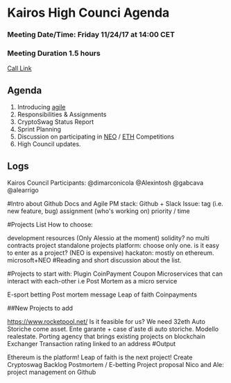 # Kairos High Counci Agenda

### Meeting Date/Time: Friday 11/24/17 at 14:00 CET

### Meeting Duration 1.5 hours

[Call Link](https://appear.in/kairoscouncil)
## Agenda

1. Introducing [agile](https://www.slideshare.net/TanaLinback/agile-101-56280748)
2. Responsibilities & Assignments 
3. CryptoSwag Status Report
4. Sprint Planning
5. Discussion on participating in [NEO](https://neo.org/competition.html) / [ETH](https://www.reddit.com/r/ethdev/comments/75itou/ethdev_hackathon_dates_and_rules_sign_up_here_to/) Competitions
6. High Council updates.

## Logs

Kairos Council
Participants: @dimarconicola @Alexintosh @gabcava @alearrigo

#Intro about Github Docs and Agile
PM stack: Github + Slack
Issue:
tag (i.e. new feature, bug)
assignment (who's working on)
priority / time

#Projects List
How to choose:

development resources (Only Alessio at the moment)
solidity?
no multi contracts project
standalone projects
platform: choose only one. is it easy to enter as a project? (NEO is expensive)
hackaton: mostly on ethereum. microsoft+NEO
#Reading and short discussion about the list.

#Projects to start with:
Plugin CoinPayment
Coupon
Microservices that can interact with each-other
i.e Post Mortem as a micro service

E-sport betting
Post mortem message
Leap of faith
Coinpayments

##New Projects to add

https://www.rocketpool.net/ Is it feasible for us? We need 32eth
Auto Storiche come asset. Ente garante + case d'aste di auto storiche. Modello realestate.
Porting agency that brings existing projects on blockchain
Exchanger
Transaction rating linked to an address
#Output

Ethereum is the platform!
Leap of faith is the next project!
Create Cryptoswag Backlog
Postmortem / E-betting Project proposal
Nico and Ale: project management on Github
